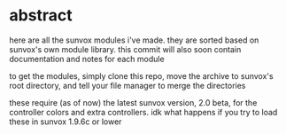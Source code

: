 # abstract
here are all the sunvox modules i've made. they are sorted based on sunvox's own module library. this commit will also soon contain documentation and notes for each module

to get the modules, simply clone this repo, move the archive to sunvox's root directory, and tell your file manager to merge the directories

these require (as of now) the latest sunvox version, 2.0 beta, for the controller colors and extra controllers. idk what happens if you try to load these in sunvox 1.9.6c or lower

